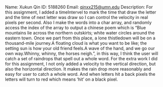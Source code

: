 Name: Xukun Qin
ID: 5188260
Email: qinxx215@umn.edu
Description:
For this assignment, I added a timeIntervel to mark the time that draw the letter and the time of next letter was draw so I can control the velocity in real pixels per second.
Also I make the words into a char array, and randomly access the index of the array to output a chinese poem which is “Blue mountains lie across the northern outskirts; white water circles around the eastern town. Once we part from this place, a lone thistledown will be on a thousand-mile journey.A floating cloud is what you want to be like; the setting sun is how your old friend feels.A wave of the hand, and we go our own way.Whinny, whinny, the horses neigh.”, in this way, I think the user will catch a set of raindrops that spell out a whole word.
For the extra work I did for this assignment, I not only added a velocity to the vertical direction, but also the horizontal direction. It makes the rain drop more reasonably and easy for user to catch a whole word. And when letters hit a back pixels the letters will turn to red which means ‘hit’ on a black pixel.
